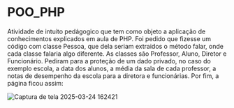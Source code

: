 # POO_PHP

Atividade de intuito pedágogico que tem como objeto a aplicação de conhecimentos explicados em aula de PHP. Foi pedido que fizesse um código com classe Pessoa, que dela seriam extraidos o método falar, onde cada classe falaria algo diferente. As classes são Professor, Aluno, Diretor e Funcionário.
Pediram para a proteção de um dado privado, no caso do exemplo escola, a data dos alunos, a média da sala de cada professor, a notas de desempenho da escola para a diretora e funcionárias. Por fim, a página ficou assim:

![Captura de tela 2025-03-24 162421](https://github.com/user-attachments/assets/87021b96-bc86-4a0d-8993-54068b95224e)

 
